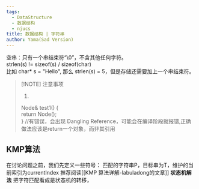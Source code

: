 ```yaml
---
tags:
  - DataStructure
  - 数据结构
  - njucs
title: 数据结构 | 字符串
author: Yama(Sad Version)
---
```

空串：只有一个串结束符“\0”，不含其他任何字符。  
strlen(s) != sizeof(s) / sizeof(char)  
比如 char* s = "Hello", 那么 strlen(s) = 5，但是存储还需要加上一个串结束符。  

> [!NOTE] 注意事项  
> 1. ```cpp  
> Node& test1() {  
>     return Node();  
> }
>//有错误，会出现 Dangling Reference，可能会在编译阶段就报错,正确做法应该是return一个对象，而非其引用



## **KMP算法**
在讨论问题之前，我们先定义一些符号：
匹配的字符串P，目标串为T，维护的当前索引为currentIndex
推荐阅读[[KMP 算法详解-labuladong的文章]]
**状态机解法**
把字符匹配看成是状态机的转移，